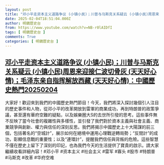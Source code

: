 ```yaml
---
layout: post
title: "邓小平走资本主义道路争议 (小镇小民)；川普与马斯克关系疑云 (小镇小民)周恩来迎接仁波切骨灰 (天天好心情)；毛泽东亲自指挥解放西藏 (天天好心情)：中國歷史熱門20250204"
date: 2025-02-04T18:51:04.000Z
author: 明鏡歷史台
from: https://www.youtube.com/watch?v=NB-r0lAIDfI
tags: [ 明鏡歷史台 ]
comments: True
categories: [ 明鏡歷史台 ]
---
```

<!--1738695064000-->
[邓小平走资本主义道路争议 (小镇小民)；川普与马斯克关系疑云 (小镇小民)周恩来迎接仁波切骨灰 (天天好心情)；毛泽东亲自指挥解放西藏 (天天好心情)：中國歷史熱門20250204](https://www.youtube.com/watch?v=NB-r0lAIDfI)
------

<div>
大家好！歡迎來到我們的中國歷史熱門節目！今天，我們將深入探討幾個引人注目的歷史事件和人物，從邓小平的改革開放到雷軍的商業成功，再到特朗普的政策爭議，甚至還有華府空難的疑點，以及娛樂圈大S的去世所引發的思考。這些事件無不反映了當今社會的複雜性與多樣性，並引發了我們對於資本主義與社會主義、商業競爭與創新、權力與信任的深刻反思。我們將揭示中國歷史上十大陽謀的前三個，包括著名的“空城計”，展示如何在絕境中運用心理戰逆轉局勢；“反間計”的成功，彰顯信息戰的重要性；以及“連環計”，提醒我們信任與背叛的危險。這些智慧不僅在歷史上留下了深刻的印記，也為我們今天的生活提供了寶貴的啟示。請大家繼續收看詳細內容！#邓小平 #资本主义 #社会主义 #雷军 #寡头 #股市 #特朗普 #马斯克 #改革 #华府空难
</div>
